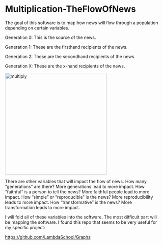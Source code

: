 # Multiplication-TheFlowOfNews
The goal of this software is to map how news will flow through a population depending on certain variables.


Generation 0: This is the source of the news.

Generation 1: These are the firsthand recipients of the news.

Generation 2: These are the secondhand recipients of the news.

Generation X: These are the x-hand recipients of the news.

<img width="330" alt="multiply" src="https://user-images.githubusercontent.com/51352115/61081437-3996a600-a3f5-11e9-9195-a5ff9ff67c47.png">


There are other variables that will impact the flow of news. 
How many “generations” are there? More generations lead to more impact. 
How “faithful” is a person to tell the news? More faithful people lead to more impact.
How “simple” or “reproducible” is the news? More reproducibility leads to more impact.
How “transformative” is the news? More transformation leads to more impact. 

I will fold all of these variables into the software. The most difficult part will be mapping the software. I found this repo that seems to be very useful for my specific project: 

https://github.com/LambdaSchool/Graphs
